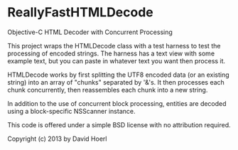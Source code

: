 ReallyFastHTMLDecode
====================

Objective-C HTML Decoder with Concurrent Processing

This project wraps the HTMLDecode class with a test harness to test the processing of encoded strings. The harness has a text view with some example text, but you can paste in whatever text you want then process it.

HTMLDecode works by first splitting the UTF8 encoded data (or an existing string) into an array of "chunks" separated by '&'s. It then processes each chunk concurrently, then reassembles each chunk into a new string.

In addition to the use of concurrent block processing, entities are decoded using a block-specific NSScanner instance.

This code is offered under a simple BSD license with no attribution required.

Copyright (c) 2013 by David Hoerl
